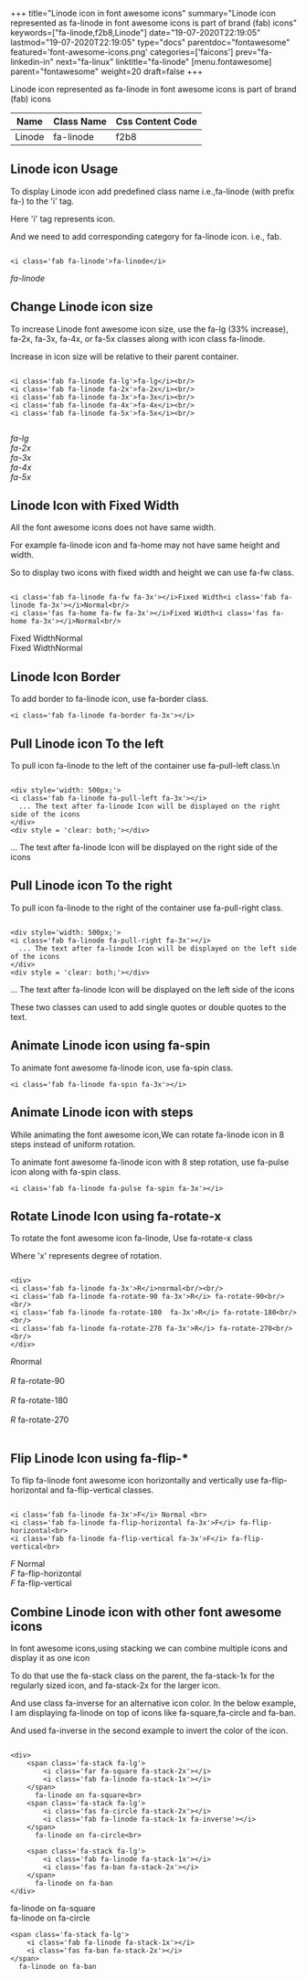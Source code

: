 +++
title="Linode icon in font awesome icons"
summary="Linode icon represented as fa-linode in font awesome icons is part of brand (fab) icons"
keywords=["fa-linode,f2b8,Linode"]
date="19-07-2020T22:19:05"
lastmod="19-07-2020T22:19:05"
type="docs"
parentdoc="fontawesome"
featured='font-awesome-icons.png'
categories=['faicons']
prev="fa-linkedin-in"
next="fa-linux"
linktitle="fa-linode"
[menu.fontawesome]
parent="fontawesome"
weight=20
draft=false
+++


Linode icon represented as fa-linode in font awesome icons is part of brand (fab) icons

<div class='table-responsive'><table class='table'><thead><tr><th>Name</th><th>Class Name</th><th>Css Content Code</th></tr></thead><tbody><tr><td>Linode</td><td>fa-linode</td><td>f2b8</td></tr></tbody></table></div>



## Linode icon Usage

To display Linode icon add predefined class name i.e.,fa-linode (with prefix fa-) to the 'i' tag.

Here 'i' tag represents icon.

And we need to add corresponding category for fa-linode icon. i.e., fab.


```

<i class='fab fa-linode'>fa-linode</i>
```

<i class='fab fa-linode'>fa-linode</i>




## Change Linode icon size
To increase Linode font awesome icon size, use the fa-lg (33% increase), fa-2x, fa-3x, fa-4x, or fa-5x classes along with icon class fa-linode.

Increase in icon size will be relative to their parent container. 

```

<i class='fab fa-linode fa-lg'>fa-lg</i><br/>
<i class='fab fa-linode fa-2x'>fa-2x</i><br/>
<i class='fab fa-linode fa-3x'>fa-3x</i><br/>
<i class='fab fa-linode fa-4x'>fa-4x</i><br/>
<i class='fab fa-linode fa-5x'>fa-5x</i><br/>
            
```

<i class='fab fa-linode fa-lg'>fa-lg</i><br/>
<i class='fab fa-linode fa-2x'>fa-2x</i><br/>
<i class='fab fa-linode fa-3x'>fa-3x</i><br/>
<i class='fab fa-linode fa-4x'>fa-4x</i><br/>
<i class='fab fa-linode fa-5x'>fa-5x</i><br/>
            



## Linode Icon with Fixed Width 

All the font awesome icons does not have same width.

For example fa-linode icon and fa-home may not have same height and width.

So to display two icons with fixed width and height we can use fa-fw class.


```

<i class='fab fa-linode fa-fw fa-3x'></i>Fixed Width<i class='fab fa-linode fa-3x'></i>Normal<br/>
<i class='fas fa-home fa-fw fa-3x'></i>Fixed Width<i class='fas fa-home fa-3x'></i>Normal<br/>
```

<i class='fab fa-linode fa-fw fa-3x'></i>Fixed Width<i class='fab fa-linode fa-3x'></i>Normal<br/>
<i class='fas fa-home fa-fw fa-3x'></i>Fixed Width<i class='fas fa-home fa-3x'></i>Normal<br/>



## Linode Icon Border 

To add border to fa-linode icon, use fa-border class.


```
<i class='fab fa-linode fa-border fa-3x'></i>

```
<i class='fab fa-linode fa-border fa-3x'></i>





## Pull Linode icon To the left

To pull icon fa-linode to the left of the container use fa-pull-left class.\n

```

<div style='width: 500px;'>
<i class='fab fa-linode fa-pull-left fa-3x'></i>
  ... The text after fa-linode Icon will be displayed on the right side of the icons
</div>
<div style = 'clear: both;'></div>
```

<div style='width: 500px;'>
<i class='fab fa-linode fa-pull-left fa-3x'></i>
  ... The text after fa-linode Icon will be displayed on the right side of the icons
</div>
<div style = 'clear: both;'></div>




## Pull Linode icon To the right
To pull icon fa-linode to the right of the container use fa-pull-right class.

```

<div style='width: 500px;'>
<i class='fab fa-linode fa-pull-right fa-3x'></i>
  ... The text after fa-linode Icon will be displayed on the left side of the icons
</div>
<div style = 'clear: both;'></div>
```

<div style='width: 500px;'>
<i class='fab fa-linode fa-pull-right fa-3x'></i>
  ... The text after fa-linode Icon will be displayed on the left side of the icons
</div>
<div style = 'clear: both;'></div>

These two classes can used to add single quotes or double quotes to the text.


## Animate Linode icon using fa-spin
To animate font awesome fa-linode icon, use fa-spin class.

```
<i class='fab fa-linode fa-spin fa-3x'></i>
```
<i class='fab fa-linode fa-spin fa-3x'></i>




## Animate Linode icon with steps
While animating the font awesome icon,We can rotate fa-linode icon in 8 steps instead of uniform rotation.

To animate font awesome fa-linode icon with 8 step rotation, use fa-pulse icon along with fa-spin class.


```
<i class='fab fa-linode fa-pulse fa-spin fa-3x'></i>

```
<i class='fab fa-linode fa-pulse fa-spin fa-3x'></i>





## Rotate Linode Icon using fa-rotate-x
To rotate the font awesome icon fa-linode, Use fa-rotate-x class

Where 'x' represents degree of rotation.


```

<div>
<i class='fab fa-linode fa-3x'>R</i>normal<br/><br/>
<i class='fab fa-linode fa-rotate-90 fa-3x'>R</i> fa-rotate-90<br/><br/> 
<i class='fab fa-linode fa-rotate-180  fa-3x'>R</i> fa-rotate-180<br/><br/> 
<i class='fab fa-linode fa-rotate-270 fa-3x'>R</i> fa-rotate-270<br/><br/>
</div>
```

<div>
<i class='fab fa-linode fa-3x'>R</i>normal<br/><br/>
<i class='fab fa-linode fa-rotate-90 fa-3x'>R</i> fa-rotate-90<br/><br/> 
<i class='fab fa-linode fa-rotate-180  fa-3x'>R</i> fa-rotate-180<br/><br/> 
<i class='fab fa-linode fa-rotate-270 fa-3x'>R</i> fa-rotate-270<br/><br/>
</div>




## Flip Linode Icon using fa-flip-*
To flip fa-linode font awesome icon horizontally and vertically use fa-flip-horizontal and fa-flip-vertical classes. 

```

<i class='fab fa-linode fa-3x'>F</i> Normal <br>
<i class='fab fa-linode fa-flip-horizontal fa-3x'>F</i> fa-flip-horizontal<br>
<i class='fab fa-linode fa-flip-vertical fa-3x'>F</i> fa-flip-vertical<br>
```

<i class='fab fa-linode fa-3x'>F</i> Normal <br>
<i class='fab fa-linode fa-flip-horizontal fa-3x'>F</i> fa-flip-horizontal<br>
<i class='fab fa-linode fa-flip-vertical fa-3x'>F</i> fa-flip-vertical<br>




## Combine Linode icon with other font awesome icons
In font awesome icons,using stacking we can combine multiple icons and display it as one icon 

To do that use the fa-stack class on the parent, the fa-stack-1x for the regularly sized icon, and fa-stack-2x for the larger icon.

And use class fa-inverse for an alternative icon color. 
In the below example, I am displaying fa-linode on top of icons like fa-square,fa-circle and fa-ban.

And used fa-inverse in the second example to invert the color of the icon.

```

<div>
    <span class='fa-stack fa-lg'>
        <i class='far fa-square fa-stack-2x'></i>
        <i class='fab fa-linode fa-stack-1x'></i>
    </span>
      fa-linode on fa-square<br>
    <span class='fa-stack fa-lg'>
        <i class='fas fa-circle fa-stack-2x'></i>
        <i class='fab fa-linode fa-stack-1x fa-inverse'></i>
    </span>
      fa-linode on fa-circle<br>

    <span class='fa-stack fa-lg'>
        <i class='fab fa-linode fa-stack-1x'></i>
        <i class='fas fa-ban fa-stack-2x'></i>
    </span>
      fa-linode on fa-ban
</div>
```

<div>
    <span class='fa-stack fa-lg'>
        <i class='far fa-square fa-stack-2x'></i>
        <i class='fab fa-linode fa-stack-1x'></i>
    </span>
      fa-linode on fa-square<br>
    <span class='fa-stack fa-lg'>
        <i class='fas fa-circle fa-stack-2x'></i>
        <i class='fab fa-linode fa-stack-1x fa-inverse'></i>
    </span>
      fa-linode on fa-circle<br>

    <span class='fa-stack fa-lg'>
        <i class='fab fa-linode fa-stack-1x'></i>
        <i class='fas fa-ban fa-stack-2x'></i>
    </span>
      fa-linode on fa-ban
</div>






